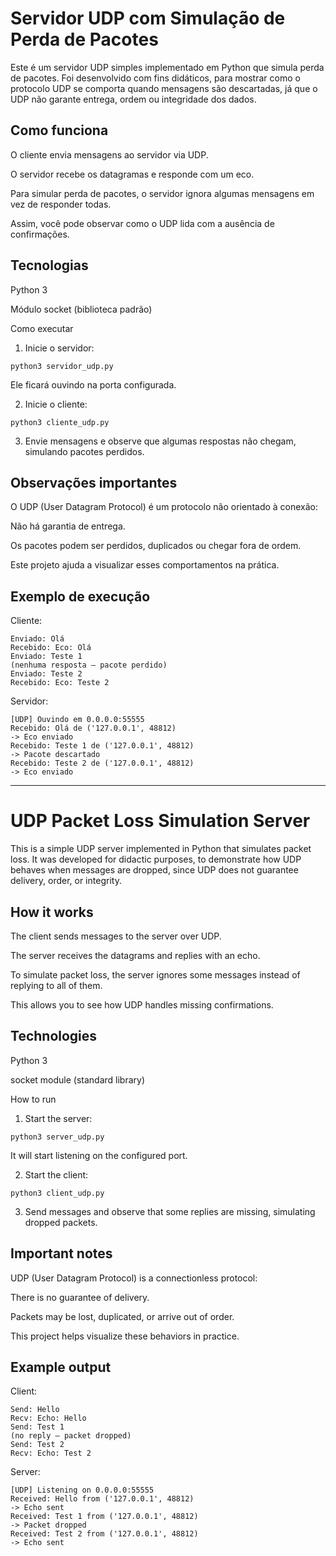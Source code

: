 # Servidor UDP com Simulação de Perda de Pacotes

Este é um servidor UDP simples implementado em Python que simula perda de pacotes.
Foi desenvolvido com fins didáticos, para mostrar como o protocolo UDP se comporta quando mensagens são descartadas, já que o UDP não garante entrega, ordem ou integridade dos dados.

## Como funciona

O cliente envia mensagens ao servidor via UDP.

O servidor recebe os datagramas e responde com um eco.

Para simular perda de pacotes, o servidor ignora algumas mensagens em vez de responder todas.

Assim, você pode observar como o UDP lida com a ausência de confirmações.


## Tecnologias

Python 3

Módulo socket (biblioteca padrão)


Como executar

1. Inicie o servidor:
```
python3 servidor_udp.py
```
Ele ficará ouvindo na porta configurada.


2. Inicie o cliente:
```
python3 cliente_udp.py
```

3. Envie mensagens e observe que algumas respostas não chegam, simulando pacotes perdidos.



## Observações importantes

O UDP (User Datagram Protocol) é um protocolo não orientado à conexão:

Não há garantia de entrega.

Os pacotes podem ser perdidos, duplicados ou chegar fora de ordem.


Este projeto ajuda a visualizar esses comportamentos na prática.


## Exemplo de execução

Cliente:
```
Enviado: Olá
Recebido: Eco: Olá
Enviado: Teste 1
(nenhuma resposta — pacote perdido)
Enviado: Teste 2
Recebido: Eco: Teste 2
```
Servidor:
```
[UDP] Ouvindo em 0.0.0.0:55555
Recebido: Olá de ('127.0.0.1', 48812)
-> Eco enviado
Recebido: Teste 1 de ('127.0.0.1', 48812)
-> Pacote descartado
Recebido: Teste 2 de ('127.0.0.1', 48812)
-> Eco enviado
```

---


# UDP Packet Loss Simulation Server

This is a simple UDP server implemented in Python that simulates packet loss.
It was developed for didactic purposes, to demonstrate how UDP behaves when messages are dropped, since UDP does not guarantee delivery, order, or integrity.

## How it works

The client sends messages to the server over UDP.

The server receives the datagrams and replies with an echo.

To simulate packet loss, the server ignores some messages instead of replying to all of them.

This allows you to see how UDP handles missing confirmations.


## Technologies

Python 3

socket module (standard library)


How to run

1. Start the server:
```
python3 server_udp.py
```
It will start listening on the configured port.


2. Start the client:
```
python3 client_udp.py
```

3. Send messages and observe that some replies are missing, simulating dropped packets.



## Important notes

UDP (User Datagram Protocol) is a connectionless protocol:

There is no guarantee of delivery.

Packets may be lost, duplicated, or arrive out of order.


This project helps visualize these behaviors in practice.


## Example output

Client:
```
Send: Hello
Recv: Echo: Hello
Send: Test 1
(no reply — packet dropped)
Send: Test 2
Recv: Echo: Test 2
```
Server:
```
[UDP] Listening on 0.0.0.0:55555
Received: Hello from ('127.0.0.1', 48812)
-> Echo sent
Received: Test 1 from ('127.0.0.1', 48812)
-> Packet dropped
Received: Test 2 from ('127.0.0.1', 48812)
-> Echo sent
```
